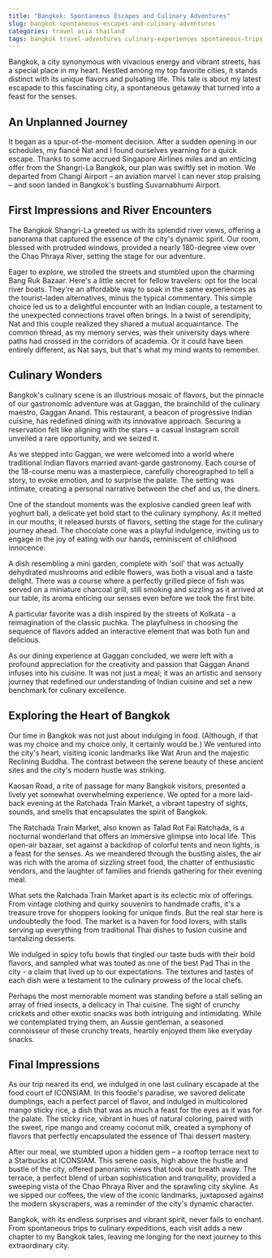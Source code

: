 ```yaml
---
title: "Bangkok: Spontaneous Escapes and Culinary Adventures"
slug: bangkok-spontaneous-escapes-and-culinary-adventures
categories: travel asia thailand
tags: bangkok travel-adventures culinary-experiences spontaneous-trips local-tips
---
```


Bangkok, a city synonymous with vivacious energy and vibrant streets, has a special place in my heart. Nestled among my top favorite cities, it stands distinct with its unique flavors and pulsating life. This tale is about my latest escapade to this fascinating city, a spontaneous getaway that turned into a feast for the senses.

## An Unplanned Journey

It began as a spur-of-the-moment decision. After a sudden opening in our schedules, my fiancé Nat and I found ourselves yearning for a quick escape. Thanks to some accrued Singapore Airlines miles and an enticing offer from the Shangri-La Bangkok, our plan was swiftly set in motion. We departed from Changi Airport – an aviation marvel I can never stop praising – and soon landed in Bangkok's bustling Suvarnabhumi Airport.

## First Impressions and River Encounters

The Bangkok Shangri-La greeted us with its splendid river views, offering a panorama that captured the essence of the city's dynamic spirit. Our room, blessed with protruded windows, provided a nearly 180-degree view over the Chao Phraya River, setting the stage for our adventure.

Eager to explore, we strolled the streets and stumbled upon the charming Bang Ruk Bazaar. Here's a little secret for fellow travelers: opt for the local river boats. They're an affordable way to soak in the same experiences as the tourist-laden alternatives, minus the typical commentary. This simple choice led us to a delightful encounter with an Indian couple, a testament to the unexpected connections travel often brings. In a twist of serendipity, Nat and this couple realized they shared a mutual acquaintance. The common thread, as my memory serves, was their university days where paths had crossed in the corridors of academia. Or it could have been entirely different, as Nat says, but that's what my mind wants to remember.

## Culinary Wonders

Bangkok's culinary scene is an illustrious mosaic of flavors, but the pinnacle of our gastronomic adventure was at Gaggan, the brainchild of the culinary maestro, Gaggan Anand. This restaurant, a beacon of progressive Indian cuisine, has redefined dining with its innovative approach. Securing a reservation felt like aligning with the stars – a casual Instagram scroll unveiled a rare opportunity, and we seized it.

As we stepped into Gaggan, we were welcomed into a world where traditional Indian flavors married avant-garde gastronomy. Each course of the 18-course menu was a masterpiece, carefully choreographed to tell a story, to evoke emotion, and to surprise the palate. The setting was intimate, creating a personal narrative between the chef and us, the diners.

One of the standout moments was the explosive candied green leaf with yoghurt ball, a delicate yet bold start to the culinary symphony. As it melted in our mouths, it released bursts of flavors, setting the stage for the culinary journey ahead. The chocolate cone was a playful indulgence, inviting us to engage in the joy of eating with our hands, reminiscent of childhood innocence.

A dish resembling a mini garden, complete with 'soil' that was actually dehydrated mushrooms and edible flowers, was both a visual and a taste delight. There was a course where a perfectly grilled piece of fish was served on a miniature charcoal grill, still smoking and sizzling as it arrived at our table, its aroma enticing our senses even before we took the first bite.

A particular favorite was a dish inspired by the streets of Kolkata - a reimagination of the classic puchka. The playfulness in choosing the sequence of flavors added an interactive element that was both fun and delicious.

As our dining experience at Gaggan concluded, we were left with a profound appreciation for the creativity and passion that Gaggan Anand infuses into his cuisine. It was not just a meal; it was an artistic and sensory journey that redefined our understanding of Indian cuisine and set a new benchmark for culinary excellence.

## Exploring the Heart of Bangkok

Our time in Bangkok was not just about indulging in food. (Although, if that was my choice and my choice only, it certainly would be.) We ventured into the city's heart, visiting iconic landmarks like Wat Arun and the majestic Reclining Buddha. The contrast between the serene beauty of these ancient sites and the city's modern hustle was striking.

Kaosan Road, a rite of passage for many Bangkok visitors, presented a lively yet somewhat overwhelming experience. We opted for a more laid-back evening at the Ratchada Train Market, a vibrant tapestry of sights, sounds, and smells that encapsulates the spirit of Bangkok.

The Ratchada Train Market, also known as Talad Rot Fai Ratchada, is a nocturnal wonderland that offers an immersive glimpse into local life. This open-air bazaar, set against a backdrop of colorful tents and neon lights, is a feast for the senses. As we meandered through the bustling aisles, the air was rich with the aroma of sizzling street food, the chatter of enthusiastic vendors, and the laughter of families and friends gathering for their evening meal.

What sets the Ratchada Train Market apart is its eclectic mix of offerings. From vintage clothing and quirky souvenirs to handmade crafts, it's a treasure trove for shoppers looking for unique finds. But the real star here is undoubtedly the food. The market is a haven for food lovers, with stalls serving up everything from traditional Thai dishes to fusion cuisine and tantalizing desserts.

We indulged in spicy tofu bowls that tingled our taste buds with their bold flavors, and sampled what was touted as one of the best Pad Thai in the city - a claim that lived up to our expectations. The textures and tastes of each dish were a testament to the culinary prowess of the local chefs.

Perhaps the most memorable moment was standing before a stall selling an array of fried insects, a delicacy in Thai cuisine. The sight of crunchy crickets and other exotic snacks was both intriguing and intimidating. While we contemplated trying them, an Aussie gentleman, a seasoned connoisseur of these crunchy treats, heartily enjoyed them like everyday snacks.

## Final Impressions

As our trip neared its end, we indulged in one last culinary escapade at the food court of ICONSIAM. In this foodie's paradise, we savored delicate dumplings, each a perfect parcel of flavor, and indulged in multicolored mango sticky rice, a dish that was as much a feast for the eyes as it was for the palate. The sticky rice, vibrant in hues of natural coloring, paired with the sweet, ripe mango and creamy coconut milk, created a symphony of flavors that perfectly encapsulated the essence of Thai dessert mastery.

After our meal, we stumbled upon a hidden gem – a rooftop terrace next to a Starbucks at ICONSIAM. This serene oasis, high above the hustle and bustle of the city, offered panoramic views that took our breath away. The terrace, a perfect blend of urban sophistication and tranquility, provided a sweeping vista of the Chao Phraya River and the sprawling city skyline. As we sipped our coffees, the view of the iconic landmarks, juxtaposed against the modern skyscrapers, was a reminder of the city's dynamic character.

Bangkok, with its endless surprises and vibrant spirit, never fails to enchant. From spontaneous trips to culinary expeditions, each visit adds a new chapter to my Bangkok tales, leaving me longing for the next journey to this extraordinary city.
